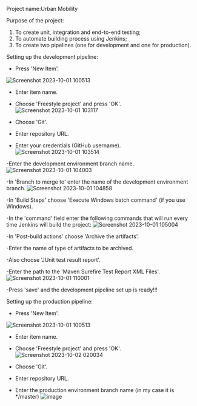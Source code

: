 Project name:Urban Mobility

Purpose of the project: 
1. To create unit, integration and end-to-end testing;
2. To automate building process using Jenkins;
3. To create two pipelines (one for development and one for production).

Setting up the development pipeline:
- Press 'New Item'.

![Screenshot 2023-10-01 100513](https://github.com/ivanaorz/urban-mobility/assets/113606494/b0410dd1-1730-40d1-a824-5b64cd4a193a)
- Enter item name.
- Choose 'Freestyle project' and press 'OK'.
 ![Screenshot 2023-10-01 103117](https://github.com/ivanaorz/urban-mobility/assets/113606494/651e09fb-2fb4-4d97-9fe3-75825c31c0e8)
  
- Choose 'Git'.
- Enter repository URL.
- Enter your credentials (GitHub username). 
![Screenshot 2023-10-01 103514](https://github.com/ivanaorz/urban-mobility/assets/113606494/04ab4533-270a-4c60-8202-d19550a3b09c)

  
-Enter the development environment branch name. 
![Screenshot 2023-10-01 104003](https://github.com/ivanaorz/urban-mobility/assets/113606494/7da058eb-5337-4c53-9e0c-98596cb7786e)


-In 'Branch to merge to' enter the name of the development environment branch.
![Screenshot 2023-10-01 104858](https://github.com/ivanaorz/urban-mobility/assets/113606494/f4ac12c3-34b8-48f4-bd3f-cb46c9b18683)

  
-In 'Build Steps' choose 'Execute Windows batch command' (if you use Windows).

-In the 'command' field enter the following commands that will run every time Jenkins will build the project:
![Screenshot 2023-10-01 105004](https://github.com/ivanaorz/urban-mobility/assets/113606494/53e3b115-fc63-4f48-a362-ec155ecbf644)

-In 'Post-build actions' choose 'Archive the artifacts'.

-Enter the name of type of artifacts to be archived.

-Also choose 'JUnit test result report'.

-Enter the path to the 'Maven Surefire Test Report XML Files'.
![Screenshot 2023-10-01 110001](https://github.com/ivanaorz/urban-mobility/assets/113606494/64d43c3c-ffe1-4885-adfa-1a8f602aeef0)

-Press 'save' and the development pipeline set up is ready!!!


Setting up the production pipeline:
- Press 'New Item'.

![Screenshot 2023-10-01 100513](https://github.com/ivanaorz/urban-mobility/assets/113606494/b0410dd1-1730-40d1-a824-5b64cd4a193a)
- Enter item name.
- Choose 'Freestyle project' and press 'OK'.
![Screenshot 2023-10-02 020034](https://github.com/ivanaorz/urban-mobility/assets/113606494/12e3e235-44a8-4b6b-8e07-6a71a1b51539)

- Choose 'Git'.
- Enter repository URL.
- Enter the production environment branch name (in my case it is */master)
![image](https://github.com/ivanaorz/urban-mobility/assets/113606494/4fd11ce8-fe9b-4588-b164-2a7ef79ad766)






  




  


